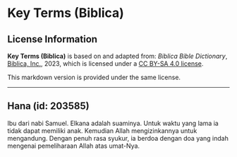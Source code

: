 # Key Terms (Biblica)

## License Information

**Key Terms (Biblica)** is based on and adapted from: _Biblica Bible Dictionary_, [Biblica, Inc.](https://www.biblica.com/), 2023, which is licensed under a [CC BY-SA 4.0 license](https://creativecommons.org/licenses/by-sa/4.0/legalcode.en).

This markdown version is provided under the same license.



--------------------------------

## Hana (id: 203585)

Ibu dari nabi Samuel. Elkana adalah suaminya. Untuk waktu yang lama ia tidak dapat memiliki anak. Kemudian Allah mengizinkannya untuk mengandung. Dengan penuh rasa syukur, ia berdoa dengan doa yang indah mengenai pemeliharaan Allah atas umat\-Nya.


